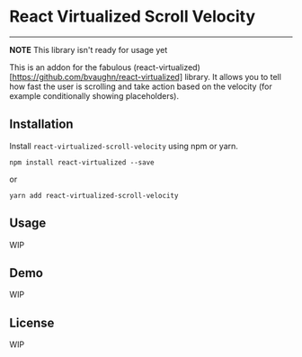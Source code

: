 # React Virtualized Scroll Velocity
---------------------------------

**NOTE** This library isn't ready for usage yet

This is an addon for the fabulous (react-virtualized)[https://github.com/bvaughn/react-virtualized] library. It allows
you to tell how fast the user is scrolling and take action based on the velocity (for example conditionally showing placeholders).

## Installation

Install `react-virtualized-scroll-velocity` using npm or yarn.

```shell
npm install react-virtualized --save
```

or

```shell
yarn add react-virtualized-scroll-velocity
```

## Usage

WIP


## Demo

WIP


## License

WIP
